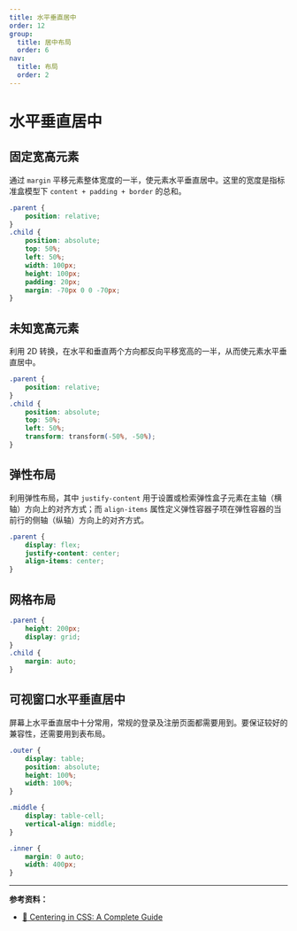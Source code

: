 ```yaml
---
title: 水平垂直居中
order: 12
group:
  title: 居中布局
  order: 6
nav:
  title: 布局
  order: 2
---
```


# 水平垂直居中

## 固定宽高元素

通过 `margin` 平移元素整体宽度的一半，使元素水平垂直居中。这里的宽度是指标准盒模型下 `content + padding + border` 的总和。

```css
.parent {
    position: relative;
}
.child {
    position: absolute;
    top: 50%;
    left: 50%;
    width: 100px;
    height: 100px;
    padding: 20px;
    margin: -70px 0 0 -70px;
}
```

<!-- [🖥 演示代码](<https://codepen.io/chriscoyier/pen/JGofm>) -->

## 未知宽高元素

利用 2D 转换，在水平和垂直两个方向都反向平移宽高的一半，从而使元素水平垂直居中。

```css
.parent {
    position: relative;
}
.child {
    position: absolute;
    top: 50%;
    left: 50%;
    transform: transform(-50%, -50%);
}
```

<!-- [🖥 演示代码](<https://codepen.io/chriscoyier/pen/lgFiq>) -->

## 弹性布局

利用弹性布局，其中 `justify-content` 用于设置或检索弹性盒子元素在主轴（横轴）方向上的对齐方式；而 `align-items` 属性定义弹性容器子项在弹性容器的当前行的侧轴（纵轴）方向上的对齐方式。

```css
.parent {
    display: flex;
    justify-content: center;
    align-items: center;
}
```

<!-- [🖥 演示代码](<https://codepen.io/chriscoyier/pen/msItD>) -->

## 网格布局

```css
.parent {
    height: 200px;
    display: grid;
}
.child {
    margin: auto;
}
```

<!-- [🖥 演示代码](<https://codepen.io/chriscoyier/pen/NvwpyK>) -->

## 可视窗口水平垂直居中

屏幕上水平垂直居中十分常用，常规的登录及注册页面都需要用到。要保证较好的兼容性，还需要用到表布局。

```css
.outer {
    display: table;
    position: absolute;
    height: 100%;
    width: 100%;
}

.middle {
    display: table-cell;
    vertical-align: middle;
}

.inner {
    margin: 0 auto;
    width: 400px;
}
```

---

**参考资料：**

* [📝 Centering in CSS: A Complete Guide](https://css-tricks.com/centering-css-complete-guide/)